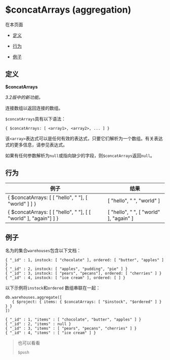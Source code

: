 # [ ](#)$concatArrays (aggregation)
[]()

在本页面

*   [定义](#definition)

*   [行为](#behavior)

*   [例子](#example)

## <span id="definition">定义</span>

**$concatArrays**

*3.2版中的新功能。*

连接数组以返回连接的数组。

`$concatArrays`具有以下语法：

```
{ $concatArrays: [ <array1>, <array2>, ... ] }
```

该`<array>`表达式可以是任何有效的表达式，只要它们解析为一个数组。有关表达式的更多信息，请参见表达式。

如果有任何参数解析为`null`或指向缺少的字段，则`$concatArrays`返回`null`。

## <span id="behavior">行为</span>

| 例子                                                         | 结果                                   |
| ------------------------------------------------------------ | -------------------------------------- |
| { $concatArrays: [    [ "hello", " "], [ "world" ] ] }       | [ "hello", " ", "world" ]              |
| { $concatArrays: [    [ "hello", " "],    [ [ "world" ], "again"] ] } | [ "hello", " ", [ "world" ], "again" ] |

## <span id="example">例子</span>

名为的集合`warehouses`包含以下文档：

```
{ "_id" : 1, instock: [ "chocolate" ], ordered: [ "butter", "apples" ] }
{ "_id" : 2, instock: [ "apples", "pudding", "pie" ] }
{ "_id" : 3, instock: [ "pears", "pecans"], ordered: [ "cherries" ] }
{ "_id" : 4, instock: [ "ice cream" ], ordered: [ ] }
```

以下示例将`instock`和`ordered` 数组串联在一起：

```
db.warehouses.aggregate([
   { $project: { items: { $concatArrays: [ "$instock", "$ordered" ] } } }
])
```

```
{ "_id" : 1, "items" : [ "chocolate", "butter", "apples" ] }
{ "_id" : 2, "items" : null }
{ "_id" : 3, "items" : [ "pears", "pecans", "cherries" ] }
{ "_id" : 4, "items" : [ "ice cream" ] }
```

> 也可以看看
> 
> `$push`